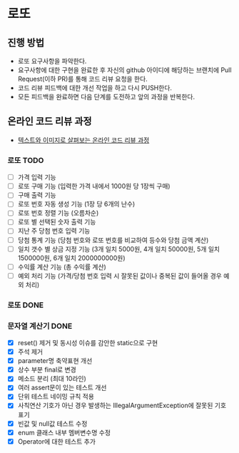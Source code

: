 # 로또
## 진행 방법
* 로또 요구사항을 파악한다.
* 요구사항에 대한 구현을 완료한 후 자신의 github 아이디에 해당하는 브랜치에 Pull Request(이하 PR)를 통해 코드 리뷰 요청을 한다.
* 코드 리뷰 피드백에 대한 개선 작업을 하고 다시 PUSH한다.
* 모든 피드백을 완료하면 다음 단계를 도전하고 앞의 과정을 반복한다.

## 온라인 코드 리뷰 과정
* [텍스트와 이미지로 살펴보는 온라인 코드 리뷰 과정](https://github.com/next-step/nextstep-docs/tree/master/codereview)

### 로또 TODO
- [ ] 가격 입력 기능
- [ ] 로또 구매 기능 (입력한 가격 내에서 1000원 당 1장씩 구매)
- [ ] 구매 출력 기능
- [ ] 로또 번호 자동 생성 기능 (1장 당 6개의 난수)
- [ ] 로또 번호 정렬 기능 (오름차순)
- [ ] 로또 별 선택된 숫자 출력 기능
- [ ] 지난 주 당첨 번호 입력 기능
- [ ] 당첨 통계 기능 (당첨 번호와 로또 번호를 비교하여 등수와 당첨 금액 계산)
- [ ] 일치 갯수 별 상금 지정 기능 (3개 일치 5000원, 4개 일치 50000원, 5개 일치 1500000원, 6개 일치 2000000000원)
- [ ] 수익률 계산 기능 (총 수익률 계산)
- [ ] 예외 처리 기능 (가격/당첨 번호 입력 시 잘못된 값이나 중복된 값이 들어올 경우 예외 처리)

### 로또 DONE



### 문자열 계산기 DONE
 - [X] reset() 제거 및 동시성 이슈를 감안한 static으로 구현
  - [X] 주석 제거
  - [X] parameter명 축약표현 개선
  - [X] 상수 부분 final로 변경
  - [X] 메소드 분리 (최대 10라인)
  - [X] 여러 assert문이 있는 테스트 개선
  - [X] 단위 테스트 네이밍 규칙 적용
  - [X] 사칙연산 기호가 아닌 경우 발생하는 IllegalArgumentException에 잘못된 기호 표기
  - [X] 빈값 및 null값 테스트 수정
  - [X] enum 클래스 내부 멤버변수명 수정
  - [X] Operator에 대한 테스트 추가
